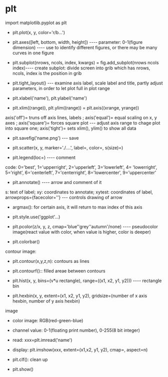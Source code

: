 # plt

import matplotlib.pyplot as plt

- plt.plot(x, y, color='r/b...')

- plt.axes([left, bottom, width, height]) ---- parameter: 0-1(figure dimension) ---- use to identify different figures, or there may be many curves in one figure

- plt.subplot(nrows, ncols, index, kwargs) = fig.add_subplot(nrows ncols index)---- create subplot: divide screen into grib which has nrows, ncols, index is the position in grib

- plt.tight_layout() --- examine axis label, scale label and title, partly adjust parameters, in order to let plot full in plot range

- plt.xlabel('name'), plt.ylabel('name')

- plt.xlim((range)), plt.ylim((range)) = plt.axis((xrange, yrange)) 

axis('off')= truns off axis lines, labels ; axis('equal')= equal scaling on x, y axes ; axis('square')= forces square plot --- adjust axis range to chage plot into square one; axis('tight')= sets xlim(), ylim() to show all data

- plt.savefig('name.png') --- save

- plt.scatter(x, y, marker='./....', label=, color=, s(size)=)

- plt.legend(loc=) ---- comment 

code: 0='best', 1='upperright', 2='upperleft', 3='lowerleft', 4= 'lowerright', 5='right', 6='centerleft', 7='centerright', 8='lowercenter', 9='uppercenter'

- plt.annotate() ---- arrow and comment of it 

s: text of label; xy: coordinates to annotate; xytest: coordinates of label, arrowprops={facecolor=''} --- controls drawing of arrow

- argmax(): for certain axis, it will return to max index of this axis

- plt.style.use('ggplot'...)

- plt.pcolor(z/x, y, z, cmap='blue''grey''autumn'/none) ---- pseudocolor image(react value with color, when value is higher, color is deeper)

- plt.colorbar()

contour image: 
- plt.contour(x,y,z,n): contours as lines
- plt.contourf():: filled areae between contours

- plt.hist(x, y, bins=(v*u rectangle), range=((x1, x2, y1, y2))) ---- rectangle bin

- plt.hexbin(x, y, extent=(x1, x2, y1, y2), gridsize=(number of x axis hexbin, number of y axis hexbin)

image
- color image: RGB(red-green-blue)
- channel value: 0-1(floating print number), 0-255(8 bit integer)
- read: xxx=plt.imread('name')
- display: plt.imshow(xxx, extent=(x1,x2, y1, y2), cmap=, aspect=n)

- plt.clf(): clean up

- plt.show()



